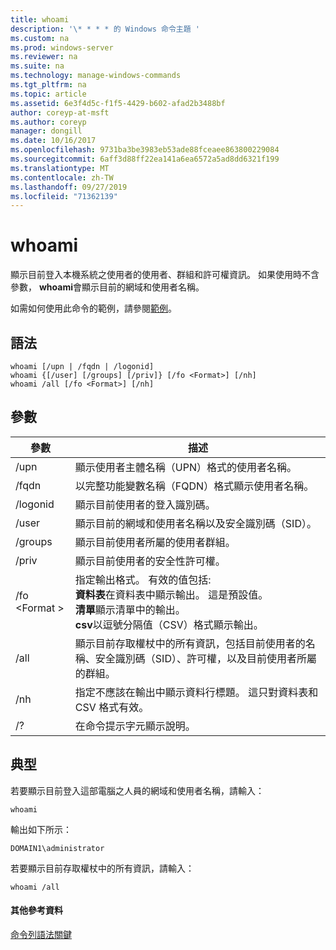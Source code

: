 ```yaml
---
title: whoami
description: '\* * * * 的 Windows 命令主題 '
ms.custom: na
ms.prod: windows-server
ms.reviewer: na
ms.suite: na
ms.technology: manage-windows-commands
ms.tgt_pltfrm: na
ms.topic: article
ms.assetid: 6e3f4d5c-f1f5-4429-b602-afad2b3488bf
author: coreyp-at-msft
ms.author: coreyp
manager: dongill
ms.date: 10/16/2017
ms.openlocfilehash: 9731ba3be3983eb53ade88fceaee863800229084
ms.sourcegitcommit: 6aff3d88ff22ea141a6ea6572a5ad8dd6321f199
ms.translationtype: MT
ms.contentlocale: zh-TW
ms.lasthandoff: 09/27/2019
ms.locfileid: "71362139"
---
```

# <a name="whoami"></a>whoami



顯示目前登入本機系統之使用者的使用者、群組和許可權資訊。 如果使用時不含參數， **whoami**會顯示目前的網域和使用者名稱。

如需如何使用此命令的範例，請參閱[範例](#BKMK_examples)。

## <a name="syntax"></a>語法

```
whoami [/upn | /fqdn | /logonid]
whoami {[/user] [/groups] [/priv]} [/fo <Format>] [/nh]
whoami /all [/fo <Format>] [/nh]
```

## <a name="parameters"></a>參數

|參數|描述|
|---------|-----------|
|/upn|顯示使用者主體名稱（UPN）格式的使用者名稱。|
|/fqdn|以完整功能變數名稱（FQDN）格式顯示使用者名稱。|
|/logonid|顯示目前使用者的登入識別碼。|
|/user|顯示目前的網域和使用者名稱以及安全識別碼（SID）。|
|/groups|顯示目前使用者所屬的使用者群組。|
|/priv|顯示目前使用者的安全性許可權。|
|/fo \<Format >|指定輸出格式。 有效的值包括:</br>**資料表**在資料表中顯示輸出。 這是預設值。</br>**清單**顯示清單中的輸出。</br>**csv**以逗號分隔值（CSV）格式顯示輸出。|
|/all|顯示目前存取權杖中的所有資訊，包括目前使用者的名稱、安全識別碼（SID）、許可權，以及目前使用者所屬的群組。|
|/nh|指定不應該在輸出中顯示資料行標題。 這只對資料表和 CSV 格式有效。|
|/?|在命令提示字元顯示說明。|

## <a name="BKMK_examples"></a>典型

若要顯示目前登入這部電腦之人員的網域和使用者名稱，請輸入：
```
whoami
```
輸出如下所示：
```
DOMAIN1\administrator
```
若要顯示目前存取權杖中的所有資訊，請輸入：
```
whoami /all
```

#### <a name="additional-references"></a>其他參考資料

[命令列語法關鍵](command-line-syntax-key.md)